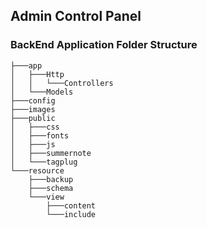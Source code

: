 ## Admin Control Panel


### BackEnd Application Folder Structure

```
├───app
│   ├───Http
│   │   └───Controllers
│   └───Models
├───config
├───images
├───public
│   ├───css
│   ├───fonts
│   ├───js
│   ├───summernote
│   └───tagplug
└───resource
    ├───backup
    ├───schema
    └───view
        ├───content
        └───include
```
